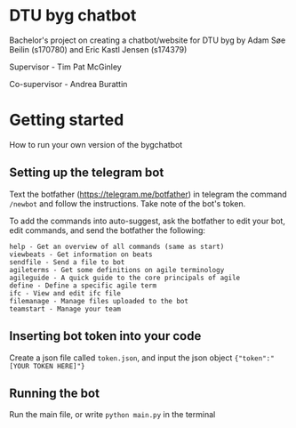 # DTU byg chatbot
Bachelor's project on creating a chatbot/website for DTU byg by Adam Søe Beilin (s170780) and Eric Kastl Jensen (s174379)

Supervisor - Tim Pat McGinley

Co-supervisor - Andrea Burattin

# Getting started
How to run your own version of the bygchatbot
## Setting up the telegram bot
Text the botfather (https://telegram.me/botfather) in telegram the command `/newbot` and follow the instructions. Take note of the bot's token.

To add the commands into auto-suggest, ask the botfather to edit your bot, edit commands, and send the botfather the following:

```start - Get an overview of all commands
help - Get an overview of all commands (same as start)
viewbeats - Get information on beats
sendfile - Send a file to bot
agileterms - Get some definitions on agile terminology
agileguide - A quick guide to the core principals of agile
define - Define a specific agile term
ifc - View and edit ifc file
filemanage - Manage files uploaded to the bot
teamstart - Manage your team
```

## Inserting bot token into your code
Create a json file called `token.json`, and input the json object `{"token":"[YOUR TOKEN HERE]"}`

## Running the bot
Run the main file, or write `python main.py` in the terminal
